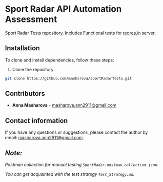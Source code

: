 # Sport Radar API Automation Assessment
Sport Radar Tests repository. Includes Functional tests for  [reqres.in](https://reqres.in/) server.

## Installation
To clone and install dependencies, follow these steps:

1. Clone the repository:
```bash
git clone https://github.com/masharova/sportRadarTests.git
```

## Contributors

* **Anna Masharova**  - [masharova.ann2911@gmail.com](mailto:masharova.ann2911@gmail.com)

## Contact information
If you have any questions or suggestions, please contact the author by email: [masharova.ann2911@gmail.com](mailto:masharova.ann2911@gmail.com).

## _Note:_ 
_Postman collection for manual testing `SportRadar.postman_collection.json`._

_You can get acquainted with the test strategy `Test_Strategy.md`._